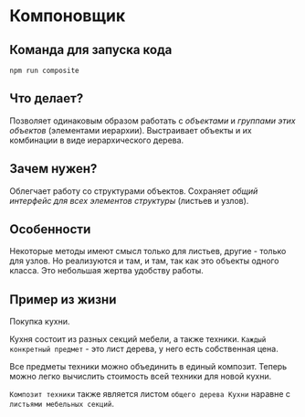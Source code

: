 # Компоновщик

## Команда для запуска кода

```
npm run composite
```

## Что делает?

Позволяет одинаковым образом работать с *объектами* и *группами этих объектов* (элементами иерархии). Выстраивает объекты и их комбинации в виде иерархического дерева.

## Зачем нужен?

Облегчает работу со структурами объектов. 
Сохраняет *общий интерфейс для всех элементов структуры* (листьев и узлов).

## Особенности

Некоторые методы имеют смысл только для листьев, другие - только для узлов. Но реализуются и там, и там, так как это объекты одного класса. Это небольшая жертва удобству работы.

## Пример из жизни

Покупка кухни.

Кухня состоит из разных секций мебели, а также техники. `Каждый конкретный предмет` - это лист дерева, у него есть собственная цена.

Все предметы техники можно объединить в единый композит. Теперь можно легко вычислить стоимость всей техники для новой кухни.

`Композит техники` также является листом `общего дерева Кухни` наравне с `листьями мебельных секций`.